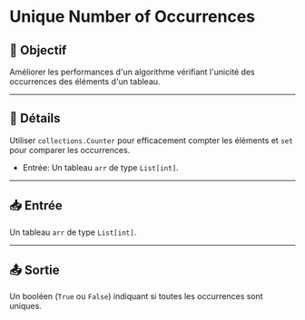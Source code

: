 # Unique Number of Occurrences

## 🎯 Objectif

Améliorer les performances d'un algorithme vérifiant l'unicité des occurrences des éléments d'un tableau.

---

## 📝 Détails

Utiliser `collections.Counter` pour efficacement compter les éléments et `set` pour comparer les occurrences.
- Entrée: Un tableau `arr` de type `List[int]`.

---

## 📥 Entrée

Un tableau `arr` de type `List[int]`.

---

## 📤 Sortie

Un booléen (`True` ou `False`) indiquant si toutes les occurrences sont uniques.



